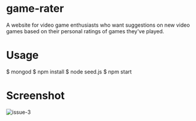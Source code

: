 # game-rater
A website for video game enthusiasts who want suggestions on new video games based on their personal ratings of games they've played.

# Usage
$ mongod $ npm install $ node seed.js $ npm start

# Screenshot
![issue-3](https://user-images.githubusercontent.com/31448950/33104245-f5078dd2-cedb-11e7-8832-e4d16d314de5.gif)
